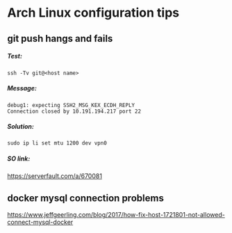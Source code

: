 # Arch Linux configuration tips


## git push hangs and fails

##### Test:
`ssh -Tv git@<host name>`

##### Message:
```
debug1: expecting SSH2_MSG_KEX_ECDH_REPLY
Connection closed by 10.191.194.217 port 22
```

##### Solution:
`sudo ip li set mtu 1200 dev vpn0`

##### SO link: 
https://serverfault.com/a/670081


## docker mysql connection problems
https://www.jeffgeerling.com/blog/2017/how-fix-host-1721801-not-allowed-connect-mysql-docker
